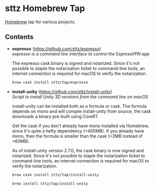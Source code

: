 # sttz Homebrew Tap

[Homebrew](https://brew.sh) tap for various projects.

## Contents

* **expresso** (https://github.com/sttz/expresso)<br>
  *expresso is a command line interface to control the ExpressVPN app*

  The expresso cask binary is signed and notarized. Since it's not possible to staple the notarization ticket to command-line tools, an internet connection is required for macOS to verify the notarization.

  ```sh
  brew cask install sttz/tap/expresso
  ```

* **install-unity** (https://github.com/sttz/install-unity)<br>
  *Script to install Unity 3D versions from the command line on macOS*

  install-unity can be installed both as a formula or cask. The formula depends on mono and will compile install-unity from source, the cask downloads a binary pre-built using CoreRT.

  Get the cask if you don't already have mono installed via Homebrew, since it's quite a hefty dependency (>400MB). If you already have mono, then the formula is smaller than the cask (<2MB instead of >60MB).

  As of install-unity version 2.7.0, the cask binary is now signed and notarized. Since it's not possible to staple the notarization ticket to command-line tools, an internet connection is required for macOS to verify the notarization.

  ```sh
  brew cask install sttz/tap/install-unity
  ```

  ```sh
  brew install sttz/tap/install-unity
  ```
